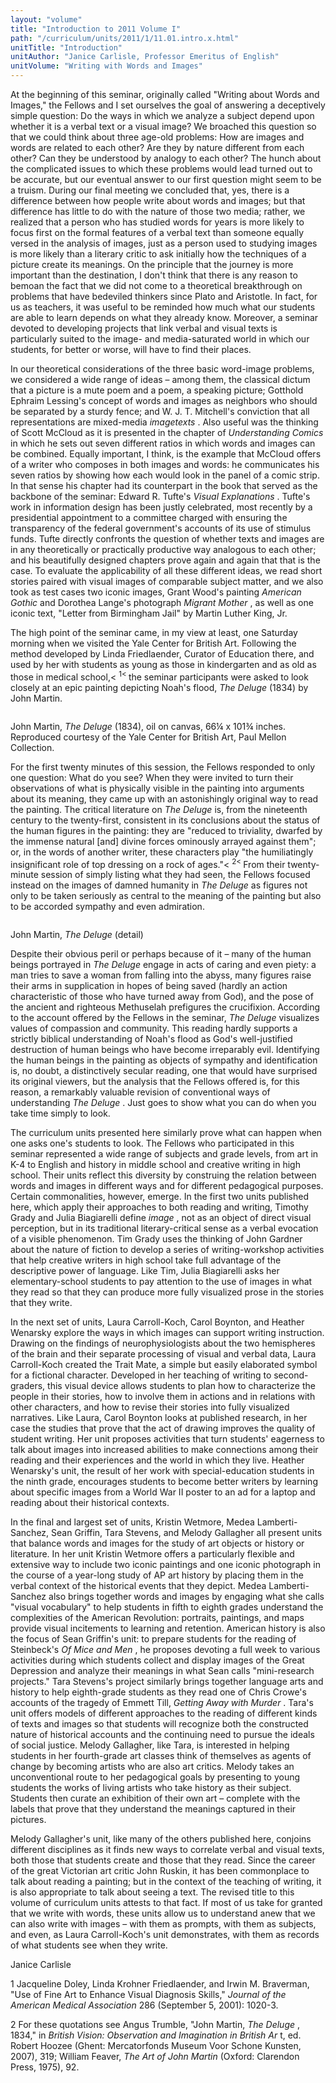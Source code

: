 ```yaml
---
layout: "volume"
title: "Introduction to 2011 Volume I"
path: "/curriculum/units/2011/1/11.01.intro.x.html"
unitTitle: "Introduction"
unitAuthor: "Janice Carlisle, Professor Emeritus of English"
unitVolume: "Writing with Words and Images"
---
```

<body>
<p>
At the beginning of this seminar, originally called "Writing about Words and Images," the Fellows and I set ourselves the goal of answering a deceptively simple question: Do the ways in which we analyze a subject depend upon whether it is a verbal text or a visual image? We broached this question so that we could think about three age-old problems: How are images and words are related to each other? Are they by nature different from each other? Can they be understood by analogy to each other? The hunch about the complicated issues to which these problems would lead turned out to be accurate, but our eventual answer to our first question might seem to be a truism. During our final meeting we concluded that, yes, there is a difference between how people write about words and images; but that difference has little to do with the nature of those two media; rather, we realized that a person who has studied words for years is more likely to focus first on the formal features of a verbal text than someone equally versed in the analysis of images, just as a person used to studying images is more likely than a literary critic to ask initially how the techniques of a picture create its meanings. On the principle that the journey is more important than the destination, I don't think that there is any reason to bemoan the fact that we did not come to a theoretical breakthrough on problems that have bedeviled thinkers since Plato and Aristotle. In fact, for us as teachers, it was useful to be reminded how much what our students are able to learn depends on what they already know. Moreover, a seminar devoted to developing projects that link verbal and visual texts is particularly suited to the image- and media-saturated world in which our students, for better or worse, will have to find their places.
</p>
<p>
In our theoretical considerations of the three basic word-image problems, we considered a wide range of ideas – among them, the classical dictum that a picture is a mute poem and a poem, a speaking picture; Gotthold Ephraim Lessing's concept of words and images as neighbors who should be separated by a sturdy fence; and W. J. T. Mitchell's conviction that all representations are mixed-media
<i>
imagetexts
</i>
. Also useful was the thinking of Scott McCloud as it is presented in the chapter of
<i>
Understanding Comics
</i>
in which he sets out seven different ratios in which words and images can be combined. Equally important, I think, is the example that McCloud offers of a writer who composes in both images and words: he communicates his seven ratios by showing how each would look in the panel of a comic strip. In that sense his chapter had its counterpart in the book that served as the backbone of the seminar: Edward R. Tufte's
<i>
Visual Explanations
</i>
. Tufte's work in information design has been justly celebrated, most recently by a presidential appointment to a committee charged with ensuring the transparency of the federal government's accounts of its use of stimulus funds. Tufte directly confronts the question of whether texts and images are in any theoretically or practically productive way analogous to each other; and his beautifully designed chapters prove again and again that that is the case. To evaluate the applicability of all these different ideas, we read short stories paired with visual images of comparable subject matter, and we also took as test cases two iconic images, Grant Wood's painting
<i>
American Gothic
</i>
and Dorothea Lange's photograph
<i>
Migrant Mother
</i>
, as well as one iconic text, "Letter from Birmingham Jail" by Martin Luther King, Jr.
</p>
<p>
The high point of the seminar came, in my view at least, one Saturday morning when we visited the Yale Center for British Art. Following the method developed by Linda Friedlaender, Curator of Education there, and used by her with students as young as those in kindergarten and as old as those in medical school,&lt;
<sup>
1&lt;
</sup>
the seminar participants were asked to look closely at an epic painting depicting Noah's flood,
<i>
The Deluge
</i>
(1834) by John Martin.
</p>
<p>
<img alt="" src="../../../images/2011/1/11.01.in.01.jpg"/>
</p>
<p>
John Martin,
<i>
The Deluge
</i>
(1834), oil on canvas, 66¼ x 101¾ inches. Reproduced courtesy of the Yale Center for British Art, Paul Mellon Collection.
</p>
<p>
For the first twenty minutes of this session, the Fellows responded to only one question: What do you see? When they were invited to turn their observations of what is physically visible in the painting into arguments about its meaning, they came up with an astonishingly original way to read the painting. The critical literature on
<i>
The Deluge
</i>
is, from the nineteenth century to the twenty-first, consistent in its conclusions about the status of the human figures in the painting: they are "reduced to triviality, dwarfed by the immense natural [and] divine forces ominously arrayed against them"; or, in the words of another writer, these characters play "the humiliatingly insignificant role of top dressing on a rock of ages."&lt;
<sup>
2&lt;
</sup>
From their twenty-minute session of simply listing what they had seen, the Fellows focused instead on the images of damned humanity in
<i>
The Deluge
</i>
as figures not only to be taken seriously as central to the meaning of the painting but also to be accorded sympathy and even admiration.
</p>
<p>
<img alt="" src="../../../images/2011/1/11.01.in.02.jpg"/>
</p>
<p>
John Martin,
<i>
The Deluge
</i>
(detail)
</p>
<p>
Despite their obvious peril or perhaps because of it – many of the human beings portrayed in
<i>
The Deluge
</i>
engage in acts of caring and even piety: a man tries to save a woman from falling into the abyss, many figures raise their arms in supplication in hopes of being saved (hardly an action characteristic of those who have turned away from God), and the pose of the ancient and righteous Methuselah prefigures the crucifixion. According to the account offered by the Fellows in the seminar,
<i>
The Deluge
</i>
visualizes values of compassion and community. This reading hardly supports a strictly biblical understanding of Noah's flood as God's well-justified destruction of human beings who have become irreparably evil. Identifying the human beings in the painting as objects of sympathy and identification is, no doubt, a distinctively secular reading, one that would have surprised its original viewers, but the analysis that the Fellows offered is, for this reason, a remarkably valuable revision of conventional ways of understanding
<i>
The Deluge
</i>
. Just goes to show what you can do when you take time simply to look.
</p>
<p>
The curriculum units presented here similarly prove what can happen when one asks one's students to look. The Fellows who participated in this seminar represented a wide range of subjects and grade levels, from art in K-4 to English and history in middle school and creative writing in high school. Their units reflect this diversity by construing the relation between words and images in different ways and for different pedagogical purposes. Certain commonalities, however, emerge. In the first two units published here, which apply their approaches to both reading and writing, Timothy Grady and Julia Biagiarelli define
<i>
image
</i>
, not as an object of direct visual perception, but in its traditional literary-critical sense as a verbal evocation of a visible phenomenon. Tim Grady uses the thinking of John Gardner about the nature of fiction to develop a series of writing-workshop activities that help creative writers in high school take full advantage of the descriptive power of language. Like Tim, Julia Biagiarelli asks her elementary-school students to pay attention to the use of images in what they read so that they can produce more fully visualized prose in the stories that they write.
</p>
<p>
In the next set of units, Laura Carroll-Koch, Carol Boynton, and Heather Wenarsky explore the ways in which images can support writing instruction. Drawing on the findings of neurophysiologists about the two hemispheres of the brain and their separate processing of visual and verbal data, Laura Carroll-Koch created the Trait Mate, a simple but easily elaborated symbol for a fictional character. Developed in her teaching of writing to second-graders, this visual device allows students to plan how to characterize the people in their stories, how to involve them in actions and in relations with other characters, and how to revise their stories into fully visualized narratives. Like Laura, Carol Boynton looks at published research, in her case the studies that prove that the act of drawing improves the quality of student writing. Her unit proposes activities that turn students' eagerness to talk about images into increased abilities to make connections among their reading and their experiences and the world in which they live. Heather Wenarsky's unit, the result of her work with special-education students in the ninth grade, encourages students to become better writers by learning about specific images from a World War II poster to an ad for a laptop and reading about their historical contexts.
</p>
<p>
In the final and largest set of units, Kristin Wetmore, Medea Lamberti-Sanchez, Sean Griffin, Tara Stevens, and Melody Gallagher all present units that balance words and images for the study of art objects or history or literature. In her unit Kristin Wetmore offers a particularly flexible and extensive way to include two iconic paintings and one iconic photograph in the course of a year-long study of AP art history by placing them in the verbal context of the historical events that they depict. Medea Lamberti-Sanchez also brings together words and images by engaging what she calls "visual vocabulary" to help students in fifth to eighth grades understand the complexities of the American Revolution: portraits, paintings, and maps provide visual incitements to learning and retention. American history is also the focus of Sean Griffin's unit: to prepare students for the reading of Steinbeck's
<i>
Of Mice and Men
</i>
, he proposes devoting a full week to various activities during which students collect and display images of the Great Depression and analyze their meanings in what Sean calls "mini-research projects." Tara Stevens's project similarly brings together language arts and history to help eighth-grade students as they read one of Chris Crowe's accounts of the tragedy of Emmett Till,
<i>
Getting Away with Murder
</i>
. Tara's unit offers models of different approaches to the reading of different kinds of texts and images so that students will recognize both the constructed nature of historical accounts and the continuing need to pursue the ideals of social justice. Melody Gallagher, like Tara, is interested in helping students in her fourth-grade art classes think of themselves as agents of change by becoming artists who are also art critics. Melody takes an unconventional route to her pedagogical goals by presenting to young students the works of living artists who take history as their subject. Students then curate an exhibition of their own art – complete with the labels that prove that they understand the meanings captured in their pictures.
</p>
<p>
Melody Gallagher's unit, like many of the others published here, conjoins different disciplines as it finds new ways to correlate verbal and visual texts, both those that students create and those that they read. Since the career of the great Victorian art critic John Ruskin, it has been commonplace to talk about reading a painting; but in the context of the teaching of writing, it is also appropriate to talk about seeing a text. The revised title to this volume of curriculum units attests to that fact. If most of us take for granted that we write with words, these units allow us to understand anew that we can also write with images – with them as prompts, with them as subjects, and even, as Laura Carroll-Koch's unit demonstrates, with them as records of what students see when they write.
</p>
<p>
Janice Carlisle
</p>
<p>
1 Jacqueline Doley, Linda Krohner Friedlaender, and Irwin M. Braverman, "Use of Fine Art to Enhance Visual Diagnosis Skills,"
<i>
Journal of the American Medical Association
</i>
286 (September 5, 2001): 1020-3.
</p>
<p>
2 For these quotations see Angus Trumble, "John Martin,
<i>
The Deluge
</i>
, 1834," in
<i>
British Vision: Observation and Imagination in British Ar
</i>
t, ed. Robert Hoozee (Ghent: Mercatorfonds Museum Voor Schone Kunsten, 2007), 319; William Feaver,
<i>
The Art of John Martin
</i>
(Oxford: Clarendon Press, 1975), 92.
</p>
</body>